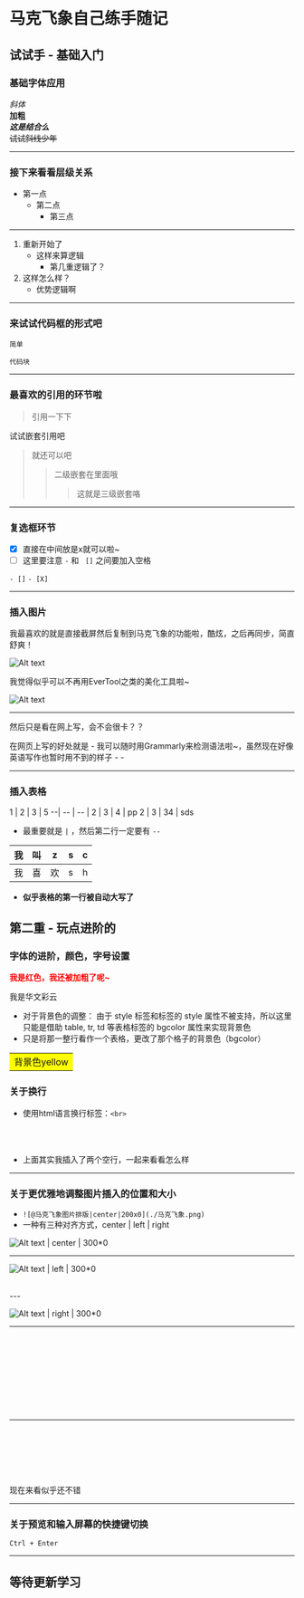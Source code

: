                                                                                                                                                                   

# 马克飞象自己练手随记


## 试试手 - 基础入门

### 基础字体应用

*斜体*
<br>
**加粗**
<br>
***这是结合么***
<br>
~~试试斜线少年~~
<br>

---

### 接下来看看层级关系


- 第一点
	- 第二点
		- 第三点 

----

1. 重新开始了
	- 这样来算逻辑
		- 第几重逻辑了？
2. 这样怎么样？
	- 优势逻辑啊

---

### 来试试代码框的形式吧

`简单`

```
代码块
```

---

### 最喜欢的引用的环节啦


> 引用一下下

试试嵌套引用吧

> 就还可以吧
> > 二级嵌套在里面哦
> >> 这就是三级嵌套咯


---

### 复选框环节

- [x] 直接在中间放是x就可以啦~
- [ ] 这里要注意 `-` 和 ` []` 之间要加入空格

`- []`
`- [X]`

---

### 插入图片
 
 我最喜欢的就是直接截屏然后复制到马克飞象的功能啦，酷炫，之后再同步，简直舒爽！

![Alt text](./1583612096160.png)


我觉得似乎可以不再用EverTool之类的美化工具啦~

![Alt text](./1583577343098.png)


---

然后只是看在网上写，会不会很卡？？

在网页上写的好处就是 - 我可以随时用Grammarly来检测语法啦~，虽然现在好像英语写作也暂时用不到的样子 - -

---

### 插入表格


1  |  2  |  3 | 5
--| -- | -- |
2  |  3  |  4 | pp
2  |  3  | 34 | sds

- 最重要就是 ` | ` ，然后第二行一定要有 `--`

我 | 叫 | z | s | c
--| --| -- | --| --
我 | 喜 | 欢 | s | h

- **似乎表格的第一行被自动大写了**





## 第二重 - 玩点进阶的

### 字体的进阶，颜色，字号设置

<font color=red>**我是红色，我还被加粗了呢~**</font>

<font face="STCAIYUN">我是华文彩云</font>

- 对于背景色的调整： 由于 style 标签和标签的 style 属性不被支持，所以这里只能是借助 table, tr, td 等表格标签的 bgcolor 属性来实现背景色
- 只是将那一整行看作一个表格，更改了那个格子的背景色（bgcolor）

<table><tr><td bgcolor=yellow>背景色yellow</td></tr></table>

### 关于换行

- 使用html语言换行标签：`<br>`

<br>
<br>

- 上面其实我插入了两个空行，一起来看看怎么样

- - -

### 关于更优雅地调整图片插入的位置和大小

- `![@马克飞象图片排版|center|200x0](./马克飞象.png)`
- 一种有三种对齐方式，center | left | right


![Alt text | center | 300*0](./1583613201769.png)

---

![Alt text | left | 300*0](./1583613201769.png)

<br>
---

![Alt text | right | 300*0](./1583613201769.png)

---
<br>
<br>
<br>
<br>
<br>
<br>
<br>
<br>

---

<br>
<br>
<br>
<br>
<br>

现在来看似乎还不错

---
### 关于预览和输入屏幕的快捷键切换

`Ctrl + Enter`


---


## 等待更新学习

